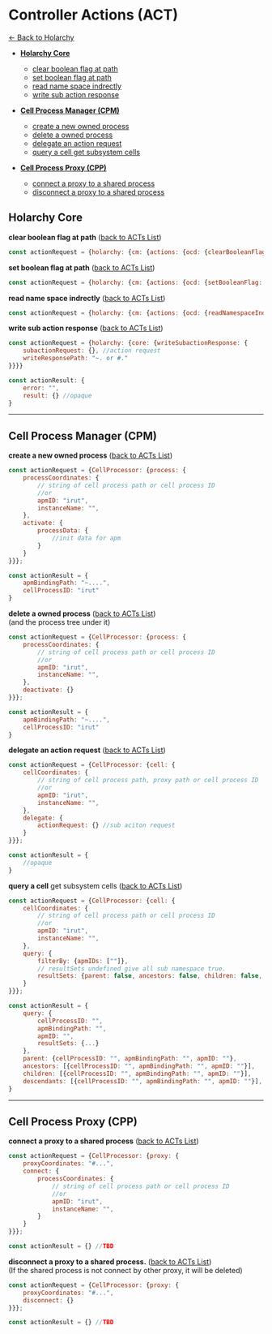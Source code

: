 <div id="ACTs-list"></div>

# Controller Actions (ACT)
[<- Back to Holarchy](./README.md)


* **[Holarchy Core](#Holarchy-Core)**
    * [clear boolean flag at path](#clear-boolean-flag-at-path)
    * [set boolean flag at path](#set-boolean-flag-at-path)
    * [read name space indrectly](#read-name-space-indrectly)
    * [write sub action response](#write-sub-action-response)

* **[Cell Process Manager (CPM)](#Cell-Process-Manager-CPM)**
    * [create a new owned process](#create-a-new-owned-process)
    * [delete a owned process](#delete-a-owned-process)
    * [delegate an action request](#delegate-an-action-request)
    * [query a cell get subsystem cells](#query-a-cell)

* **[Cell Process Proxy (CPP)](#Cell-Process-Proxy-CPP)**
    * [connect a proxy to a shared process](#connect-a-proxy-to-a-shared-process)
    * [disconnect a proxy to a shared process](#disconnect-a-proxy-to-a-shared-process)

## Holarchy Core

<div id="clear-boolean-flag-at-path">
    <strong>clear boolean flag at path</strong>
    (<a href="#ACTs-list">back to ACTs List</a>)
</div>

```javascript
const actionRequest = {holarchy: {cm: {actions: {ocd: {clearBooleanFlag: {path: "~. or #."}}}}}}
```
<div id="set-boolean-flag-at-path">
    <strong>set boolean flag at path</strong>
    (<a href="#ACTs-list">back to ACTs List</a>)
</div> 

```javascript
const actionRequest = {holarchy: {cm: {actions: {ocd: {setBooleanFlag: {path: "~. or #."}}}}}}
```

<div id="read-name-space-indrectly">
    <strong>read name space indrectly</strong>
    (<a href="#ACTs-list">back to ACTs List</a>)
</div>

```javascript
const actionRequest = {holarchy: {cm: {actions: {ocd: {readNamespaceIndirect: {path2: "~. or #."}}}}}}
```

<div id="write-sub-action-response">
    <strong>write sub action response</strong>
    (<a href="#ACTs-list">back to ACTs List</a>)
</div>

```javascript
const actionRequest = {holarchy: {core: {writeSubactionResponse: {
    subactionRequest: {}, //action request
    writeResponsePath: "~. or #."
}}}}

const actionResult: {
    error: "",
    result: {} //opaque
}
```
<hr>

## Cell Process Manager (CPM)
<div id="create-a-new-owned-process">
    <strong>create a new owned process</strong>
    (<a href="#ACTs-list">back to ACTs List</a>)
</div>

```javascript
const actionRequest = {CellProcessor: {process: {
    processCoordinates: {
        // string of cell process path or cell process ID
        //or 
        apmID: "irut",
        instanceName: "",
    },
    activate: {
        processData: {
            //init data for apm
        }
    }
}}};

const actionResult = {
    apmBindingPath: "~....",
    cellProcessID: "irut"
}
```

<div id="delete-a-owned-process">
    <strong>delete a owned process</strong>
    (<a href="#ACTs-list">back to ACTs List</a>)</br>
    (and the process tree under it)
</div>

```javascript
const actionRequest = {CellProcessor: {process: {
    processCoordinates: {
        // string of cell process path or cell process ID
        //or 
        apmID: "irut",
        instanceName: "",
    },
    deactivate: {}
}}};

const actionResult = {
    apmBindingPath: "~....",
    cellProcessID: "irut"
}
```

<div id="delegate-an-action-request">
    <strong>delegate an action request</strong>
    (<a href="#ACTs-list">back to ACTs List</a>)
</div>

```javascript
const actionRequest = {CellProcessor: {cell: {
    cellCoordinates: {
        // string of cell process path, proxy path or cell process ID
        //or 
        apmID: "irut",
        instanceName: "",
    },
    delegate: {
        actionRequest: {} //sub aciton request
    }
}}};

const actionResult = {
    //opaque
}
```

<div id="query-a-cell">
    <strong>query a cell</strong> get subsystem cells
    (<a href="#ACTs-list">back to ACTs List</a>)
</div>

```javascript
const actionRequest = {CellProcessor: {cell: {
    cellCoordinates: {
        // string of cell process path or cell process ID
        //or 
        apmID: "irut",
        instanceName: "",
    },
    query: {
        filterBy: {apmIDs: [""]},
        // resultSets undefined give all sub namespace true.
        resultSets: {parent: false, ancestors: false, children: false, descendants: false}
    }
}}};

const actionResult = {
    query: {
        cellProcessID: "",
        apmBindingPath: "",
        apmID: "",
        resultSets: {...}
    },
    parent: {cellProcessID: "", apmBindingPath: "", apmID: ""},
    ancestors: [{cellProcessID: "", apmBindingPath: "", apmID: ""}],
    children: [{cellProcessID: "", apmBindingPath: "", apmID: ""}],
    descendants: [{cellProcessID: "", apmBindingPath: "", apmID: ""}],
}
```

<hr>

## Cell Process Proxy (CPP)
<div id="connect-a-proxy-to-a-shared-process">
    <strong>connect a proxy to a shared process</strong>
    (<a href="#ACTs-list">back to ACTs List</a>)
</div>

```javascript
const actionRequest = {CellProcessor: {proxy: {
    proxyCoordinates: "#...",
    connect: {
        processCoordinates: {
            // string of cell process path or cell process ID
            //or 
            apmID: "irut",
            instanceName: "",
        }
    }
}}};

const actionResult = {} //TBD
```

<div id="disconnect-a-proxy-to-a-shared-process">
    <strong>disconnect a proxy to a shared process.</strong> 
    (<a href="#ACTs-list">back to ACTs List</a>)</br>
    (If the shared process is not connect by other proxy, it will be deleted)
</div>

```javascript
const actionRequest = {CellProcessor: {proxy: {
    proxyCoordinates: "#...",
    disconnect: {}
}}};

const actionResult = {} //TBD
```
<br>